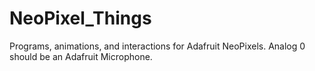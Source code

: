 NeoPixel_Things
===============

Programs, animations, and interactions for Adafruit NeoPixels.  Analog 0 should be an Adafruit Microphone.
